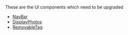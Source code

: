 These are the UI components which need to be upgraded

- [NavBar](files-to-upgrade/NavBar.md)
- [DisplayPhotos](files-to-upgrade/DisplayPhotos.md)
- [RemovableTag](files-to-upgrade/RemovableTag.md)